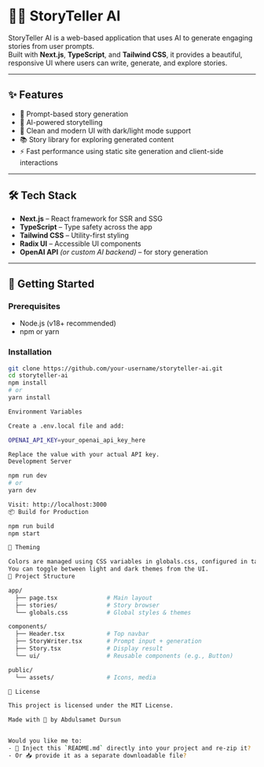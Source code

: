 # 🧙‍♂️ StoryTeller AI

StoryTeller AI is a web-based application that uses AI to generate engaging stories from user prompts.  
Built with **Next.js**, **TypeScript**, and **Tailwind CSS**, it provides a beautiful, responsive UI where users can write, generate, and explore stories.

---

## ✨ Features

- 📄 Prompt-based story generation  
- 🧠 AI-powered storytelling  
- 🎨 Clean and modern UI with dark/light mode support  
- 📚 Story library for exploring generated content  
- ⚡ Fast performance using static site generation and client-side interactions  

---

## 🛠️ Tech Stack

- **Next.js** – React framework for SSR and SSG  
- **TypeScript** – Type safety across the app  
- **Tailwind CSS** – Utility-first styling  
- **Radix UI** – Accessible UI components  
- **OpenAI API** _(or custom AI backend)_ – for story generation  

---

## 🚀 Getting Started

### Prerequisites

- Node.js (v18+ recommended)
- npm or yarn

### Installation

```bash
git clone https://github.com/your-username/storyteller-ai.git
cd storyteller-ai
npm install
# or
yarn install

Environment Variables

Create a .env.local file and add:

OPENAI_API_KEY=your_openai_api_key_here

Replace the value with your actual API key.
Development Server

npm run dev
# or
yarn dev

Visit: http://localhost:3000
📦 Build for Production

npm run build
npm start

🎨 Theming

Colors are managed using CSS variables in globals.css, configured in tailwind.config.ts.
You can toggle between light and dark themes from the UI.
📁 Project Structure

app/
  ├── page.tsx              # Main layout
  ├── stories/              # Story browser
  └── globals.css           # Global styles & themes

components/
  ├── Header.tsx            # Top navbar
  ├── StoryWriter.tsx       # Prompt input + generation
  ├── Story.tsx             # Display result
  └── ui/                   # Reusable components (e.g., Button)

public/
  └── assets/               # Icons, media

📄 License

This project is licensed under the MIT License.

Made with 💜 by Abdulsamet Dursun


Would you like me to:
- 📝 Inject this `README.md` directly into your project and re-zip it?
- Or 📥 provide it as a separate downloadable file?
